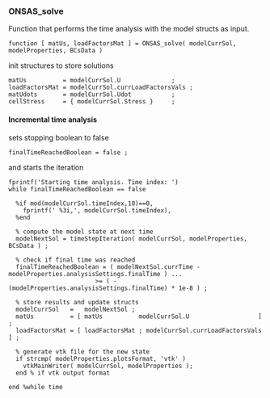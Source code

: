 ### ONSAS_solve
 Function that performs the time analysis with the model structs as input.

```
function [ matUs, loadFactorsMat ] = ONSAS_solve( modelCurrSol, modelProperties, BCsData )
```

 init structures to store solutions
```
matUs          = modelCurrSol.U              ;
loadFactorsMat = modelCurrSol.currLoadFactorsVals ;
matUdots       = modelCurrSol.Udot           ;
cellStress     = { modelCurrSol.Stress }     ;
```

#### Incremental time analysis
 sets stopping boolean to false
```
finalTimeReachedBoolean = false ;
```
and starts the iteration
```
fprintf('Starting time analysis. Time index: ')
while finalTimeReachedBoolean == false

  %if mod(modelCurrSol.timeIndex,10)==0,
    fprintf(' %3i,', modelCurrSol.timeIndex),
  %end

  % compute the model state at next time
  modelNextSol = timeStepIteration( modelCurrSol, modelProperties, BCsData ) ;

  % check if final time was reached
  finalTimeReachedBoolean = ( modelNextSol.currTime - modelProperties.analysisSettings.finalTime ) ...
                        >= ( -(modelProperties.analysisSettings.finalTime) * 1e-8 ) ;

  % store results and update structs
  modelCurrSol   =   modelNextSol ;
  matUs          = [ matUs          modelCurrSol.U                   ] ;
  loadFactorsMat = [ loadFactorsMat ; modelCurrSol.currLoadFactorsVals ] ;

  % generate vtk file for the new state
  if strcmp( modelProperties.plotsFormat, 'vtk' )
    vtkMainWriter( modelCurrSol, modelProperties );
  end % if vtk output format

end %while time
```

